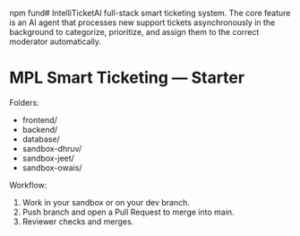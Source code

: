 npm fund# IntelliTicketAI
full-stack smart ticketing system. The core feature is an AI agent that processes new support tickets asynchronously in the background to categorize, prioritize, and assign them to the correct moderator automatically.

# MPL Smart Ticketing — Starter

Folders:

- frontend/
- backend/
- database/
- sandbox-dhruv/
- sandbox-jeet/
- sandbox-owais/

Workflow:

1. Work in your sandbox or on your dev branch.
2. Push branch and open a Pull Request to merge into main.
3. Reviewer checks and merges.
